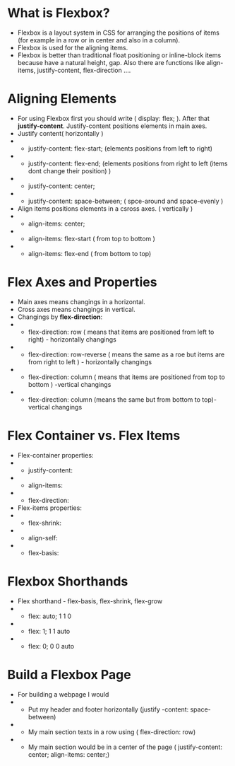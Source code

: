 # What is Flexbox? 
- Flexbox is a layout system in CSS for arranging the positions of items (for example in a row or in center and also in a column). 
- Flexbox is used for the aligning items. 
- Flexbox is better than traditional float positioning or inline-block items because have a natural height, gap. Also there are functions like align-items, justify-content, flex-direction ....
# Aligning Elements
- For using Flexbox first you should write ( display: flex; ). After that __justify-content__. Justify-content positions elements in main axes.
- Justify content( horizontally )
- - justify-content: flex-start; (elements positions from left to right)
- - justify-content: flex-end; (elements positions from right to left (items dont change their position) )
- - justify-content: center;
- - justify-content: space-between; ( spce-around and space-evenly )
- Align items positions elements in a csross axes. ( vertically )
- - align-items: center;
- - align-items: flex-start ( from top to bottom )
- - align-items: flex-end ( from bottom to top)
# Flex Axes and Properties
- Main axes means changings in a horizontal.
- Cross axes means changings in vertical.
- Changings by __flex-direction__:
- - flex-direction: row ( means that items are positioned from left to right) - horizontally changings
- - flex-direction: row-reverse ( means the same as a roe but items are from right to left ) - horizontally changings
- - flex-direction: column ( means that items are positioned from top to bottom ) -vertical changings
- - flex-direction: column (means the same but from bottom to top)- vertical changings
#  Flex Container vs. Flex Items
- Flex-container properties:
- - justify-content:
- - align-items: 
- - flex-direction: 
- Flex-items properties:
- - flex-shrink:
- - align-self:
- - flex-basis:
#  Flexbox Shorthands
- Flex shorthand - flex-basis, flex-shrink, flex-grow
- - flex: auto; 1 1 0
- - flex: 1; 1 1 auto
- - flex: 0; 0 0 auto
# Build a Flexbox Page
- For building a webpage I would
- - Put my header and footer horizontally (justify -content: space-between)
- - My main section texts in a row using ( flex-direction: row)
- - My main section would be in a center of the page ( justify-content: center; align-items: center;)
